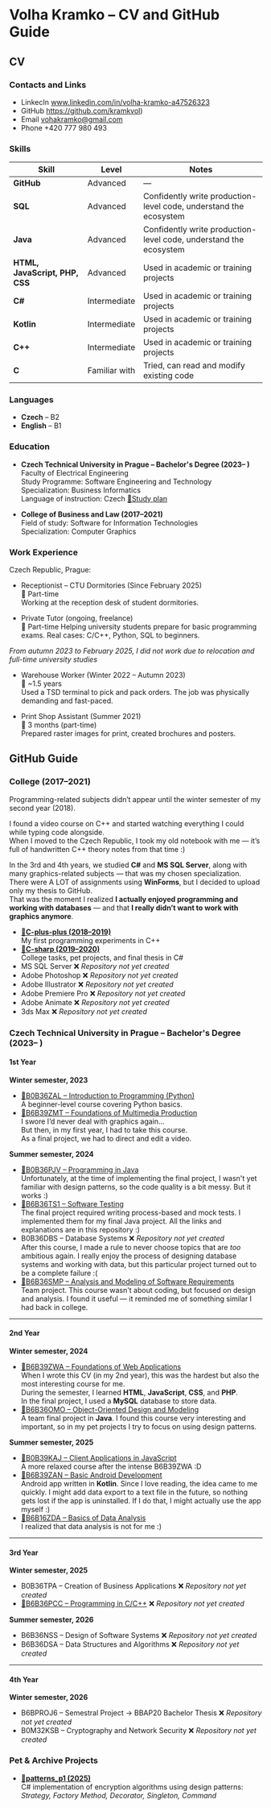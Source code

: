# Volha Kramko – CV and GitHub Guide
## CV
### Contacts and Links
- LinkecIn www.linkedin.com/in/volha-kramko-a47526323
- GitHub https://github.com/kramkvol)
- Email vohakramko@gmail.com
- Phone +420 777 980 493
### Skills 
| Skill | Level | Notes |
|-------|--------|-------|
| **GitHub** | Advanced | — |
| **SQL** | Advanced | Confidently write production-level code, understand the ecosystem |
| **Java** | Advanced | Confidently write production-level code, understand the ecosystem |
| **HTML, JavaScript, PHP, CSS** | Advanced | Used in academic or training projects |
| **C#** | Intermediate | Used in academic or training projects |
| **Kotlin** | Intermediate | Used in academic or training projects |
| **C++** | Intermediate | Used in academic or training projects |
| **C** | Familiar with | Tried, can read and modify existing code |
### Languages
- **Czech** – B2
- **English** – B1
### Education
- **Czech Technical University in Prague – Bachelor's Degree (2023– )**  
  Faculty of Electrical Engineering  
  Study Programme: Software Engineering and Technology  
  Specialization: Business Informatics  
  Language of instruction: Czech
  [🔗Study plan](https://intranet.fel.cvut.cz/en/education/bk/plany/pl30021569.html)
  
- **College of Business and Law (2017–2021)**  
  Field of study: Software for Information Technologies  
  Specialization: Computer Graphics
### Work Experience
Czech Republic, Prague:
- Receptionist – CTU Dormitories (Since February 2025)  
  📍 Part-time  
  Working at the reception desk of student dormitories.
  
- Private Tutor (ongoing, freelance) <br>
  📍 Part-time
  Helping university students prepare for basic programming exams.
  Real cases: C/C++, Python, SQL to beginners.
  
*From autumn 2023 to February 2025, I did not work due to relocation and full-time university studies*

- Warehouse Worker (Winter 2022 – Autumn 2023) <br>
  📍 ~1.5 years  
  Used a TSD terminal to pick and pack orders. The job was physically demanding and fast-paced.
  
- Print Shop Assistant (Summer 2021)  
  📍 3 months (part-time)  
  Prepared raster images for print, created brochures and posters.

## GitHub Guide
### College (2017–2021)
Programming-related subjects didn’t appear until the winter semester of my second year (2018).  

I found a video course on C++ and started watching everything I could while typing code alongside.  
When I moved to the Czech Republic, I took my old notebook with me — it’s full of handwritten C++ theory notes from that time :) 

In the 3rd and 4th years, we studied **C#** and **MS SQL Server**, along with many graphics-related subjects — that was my chosen specialization.  
There were A LOT of assignments using **WinForms**, but I decided to upload only my thesis to GitHub.  
That was the moment I realized **I actually enjoyed programming and working with databases** — and that **I really didn’t want to work with graphics anymore**.

- **[🔗C-plus-plus (2018–2019)](https://github.com/kramkvol/C-plus-plus)** <br>
  My first programming experiments in C++
- **[🔗C-sharp (2019–2020)](https://github.com/kramkvol/C-sharp)**  <br>
  College tasks, pet projects, and final thesis in C#  
- MS SQL Server ❌ *Repository not yet created*
- Adobe Photoshop ❌ *Repository not yet created*
- Adobe Illustrator ❌ *Repository not yet created*
- Adobe Premiere Pro ❌ *Repository not yet created*
- Adobe Animate ❌ *Repository not yet created*
- 3ds Max ❌ *Repository not yet created*

### Czech Technical University in Prague – Bachelor's Degree (2023– )
#### 1st Year
**Winter semester, 2023**
- [🔗B0B36ZAL – Introduction to Programming (Python)](https://github.com/kramkvol/B0B36ZAL-Introduction-to-Programming) <br>
  A beginner-level course covering Python basics.
- [🔗B6B39ZMT – Foundations of Multimedia Production](https://github.com/kramkvol/B6B39ZMT-Foundations-of-Multimedia-Production)  
  I swore I’d never deal with graphics again...  
  But then, in my first year, I had to take this course.  
  As a final project, we had to direct and edit a video.
  
**Summer semester, 2024**
- [🔗B0B36PJV – Programming in Java](https://github.com/kramkvol/B0B36PJV-Programming-in-Java) <br>
  Unfortunately, at the time of implementing the final project, I wasn't yet familiar with design patterns, so the code quality is a bit messy. But it works :)
- [🔗B6B36TS1 – Software Testing](https://github.com/kramkvol/B6B36TS1-Software-Testing) <br>
  The final project required writing process-based and mock tests. 
  I implemented them for my final Java project. All the links and explanations are in this repository :)
- B0B36DBS – Database Systems ❌ *Repository not yet created* <br>
  After this course, I made a rule to never choose topics that are *too* ambitious again. 
  I really enjoy the process of designing database systems and working with data, but this particular project turned out to be a complete failure :(
- [🔗B6B36SMP – Analysis and Modeling of Software Requirements](https://github.com/kramkvol/B6B36SMP-Analysis-and-Modeling-of-Software-Requirements) <br>
  Team project. This course wasn't about coding, but focused on design and analysis. 
  I found it useful — it reminded me of something similar I had back in college.
---
#### 2nd Year
**Winter semester, 2024**
- [🔗B6B39ZWA – Foundations of Web Applications](https://github.com/kramkvol/B6B39ZWA-Foundations-of-Web-Applications) <br>
  When I wrote this CV (in my 2nd year), this was the hardest but also the most interesting course for me.  
  During the semester, I learned **HTML**, **JavaScript**, **CSS**, and **PHP**.  
  In the final project, I used a **MySQL** database to store data.
- [🔗B6B36OMO – Object-Oriented Design and Modeling](https://github.com/kramkvol/B6B36OMO-Object-oriented-design-and-Modeling) <br>
  A team final project in **Java**. I found this course very interesting and important, so in my pet projects I try to focus on using design patterns.
 
**Summer semester, 2025**
- [🔗B0B39KAJ – Client Applications in JavaScript](https://github.com/kramkvol/B0B39KAJ-Client-applications-in-JavaScript) <br>
  A more relaxed course after the intense B6B39ZWA :D
- [🔗B6B39ZAN – Basic Android Development](https://github.com/kramkvol/B6B39ZAN-Basic-Android-development) <br>
  Android app written in **Kotlin**. Since I love reading, the idea came to me quickly. 
  I might add data export to a text file in the future, so nothing gets lost if the app is uninstalled. 
  If I do that, I might actually use the app myself :) 
- [🔗B6B16ZDA – Basics of Data Analysis](https://github.com/kramkvol/B6B16ZDA-Basics-of-Data-Analysis) <br>
  I realized that data analysis is not for me :) 
---

#### 3rd Year 
**Winter semester, 2025**
- B0B36TPA – Creation of Business Applications ❌ *Repository not yet created*
- [🔗B6B36PCC – Programming in C/C++](https://github.com/kramkvol/B6B36PCC-Programming-in-C-C-) ❌ *Repository not yet created*

**Summer semester, 2026**
- B6B36NSS – Design of Software Systems ❌ *Repository not yet created*
- B6B36DSA – Data Structures and Algorithms ❌ *Repository not yet created*

---

#### 4th Year 
**Winter semester, 2026**
- B6BPROJ6 – Semestral Project → BBAP20 Bachelor Thesis ❌ *Repository not yet created*
- B0M32KSB – Cryptography and Network Security ❌ *Repository not yet created*

### Pet & Archive Projects

- **[🔗patterns_p1 (2025)](https://github.com/kramkvol/patterns_p1)**  
  C# implementation of encryption algorithms using design patterns:  
  *Strategy, Factory Method, Decorator, Singleton, Command*  
